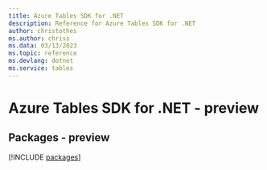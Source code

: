 ```yaml
---
title: Azure Tables SDK for .NET
description: Reference for Azure Tables SDK for .NET
author: christothes
ms.author: chriss
ms.data: 03/13/2023
ms.topic: reference
ms.devlang: dotnet
ms.service: tables
---
```

# Azure Tables SDK for .NET - preview
## Packages - preview
[!INCLUDE [packages](tables-index.md)]